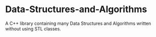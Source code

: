 # Data-Structures-and-Algorithms
A C++ library containing many Data Structures and Algorithms written without using STL classes.
